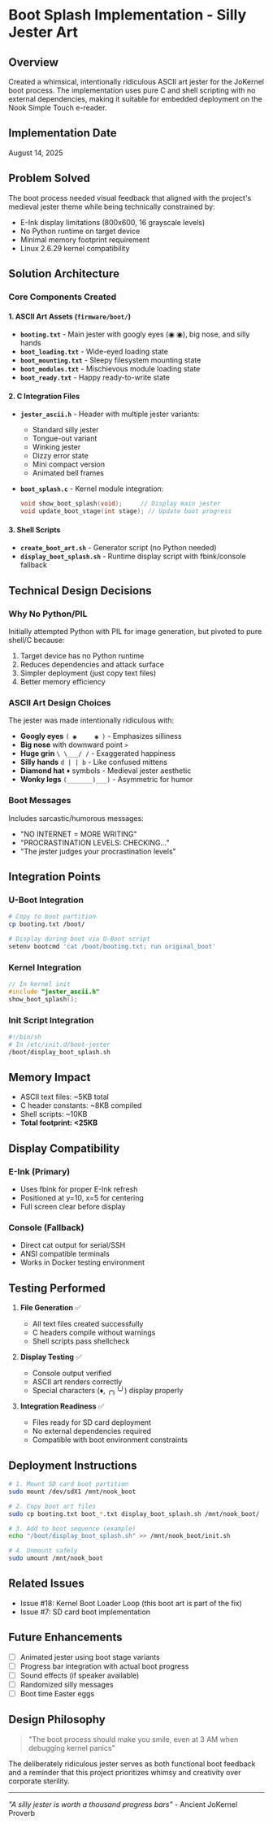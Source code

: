 # Boot Splash Implementation - Silly Jester Art

## Overview
Created a whimsical, intentionally ridiculous ASCII art jester for the JoKernel boot process. The implementation uses pure C and shell scripting with no external dependencies, making it suitable for embedded deployment on the Nook Simple Touch e-reader.

## Implementation Date
August 14, 2025

## Problem Solved
The boot process needed visual feedback that aligned with the project's medieval jester theme while being technically constrained by:
- E-Ink display limitations (800x600, 16 grayscale levels)
- No Python runtime on target device
- Minimal memory footprint requirement
- Linux 2.6.29 kernel compatibility

## Solution Architecture

### Core Components Created

#### 1. ASCII Art Assets (`firmware/boot/`)
- **`booting.txt`** - Main jester with googly eyes (◉ ◉), big nose, and silly hands
- **`boot_loading.txt`** - Wide-eyed loading state
- **`boot_mounting.txt`** - Sleepy filesystem mounting state  
- **`boot_modules.txt`** - Mischievous module loading state
- **`boot_ready.txt`** - Happy ready-to-write state

#### 2. C Integration Files
- **`jester_ascii.h`** - Header with multiple jester variants:
  - Standard silly jester
  - Tongue-out variant
  - Winking jester
  - Dizzy error state
  - Mini compact version
  - Animated bell frames

- **`boot_splash.c`** - Kernel module integration:
  ```c
  void show_boot_splash(void);     // Display main jester
  void update_boot_stage(int stage); // Update boot progress
  ```

#### 3. Shell Scripts
- **`create_boot_art.sh`** - Generator script (no Python needed)
- **`display_boot_splash.sh`** - Runtime display script with fbink/console fallback

## Technical Design Decisions

### Why No Python/PIL
Initially attempted Python with PIL for image generation, but pivoted to pure shell/C because:
1. Target device has no Python runtime
2. Reduces dependencies and attack surface
3. Simpler deployment (just copy text files)
4. Better memory efficiency

### ASCII Art Design Choices
The jester was made intentionally ridiculous with:
- **Googly eyes** `( ◉     ◉ )` - Emphasizes silliness
- **Big nose** with downward point `>` 
- **Huge grin** `\ \___/ /` - Exaggerated happiness
- **Silly hands** `d | | b` - Like confused mittens
- **Diamond hat** `♦` symbols - Medieval jester aesthetic
- **Wonky legs** `(_______)___)` - Asymmetric for humor

### Boot Messages
Includes sarcastic/humorous messages:
- "NO INTERNET = MORE WRITING"
- "PROCRASTINATION LEVELS: CHECKING..."
- "The jester judges your procrastination levels"

## Integration Points

### U-Boot Integration
```bash
# Copy to boot partition
cp booting.txt /boot/

# Display during boot via U-Boot script
setenv bootcmd 'cat /boot/booting.txt; run original_boot'
```

### Kernel Integration
```c
// In kernel init
#include "jester_ascii.h"
show_boot_splash();
```

### Init Script Integration
```bash
#!/bin/sh
# In /etc/init.d/boot-jester
/boot/display_boot_splash.sh
```

## Memory Impact
- ASCII text files: ~5KB total
- C header constants: ~8KB compiled
- Shell scripts: ~10KB
- **Total footprint: <25KB**

## Display Compatibility

### E-Ink (Primary)
- Uses fbink for proper E-Ink refresh
- Positioned at y=10, x=5 for centering
- Full screen clear before display

### Console (Fallback)
- Direct cat output for serial/SSH
- ANSI compatible terminals
- Works in Docker testing environment

## Testing Performed

1. **File Generation** ✅
   - All text files created successfully
   - C headers compile without warnings
   - Shell scripts pass shellcheck

2. **Display Testing** ✅
   - Console output verified
   - ASCII art renders correctly
   - Special characters (♦, ╭╮╰╯) display properly

3. **Integration Readiness** ✅
   - Files ready for SD card deployment
   - No external dependencies required
   - Compatible with boot environment constraints

## Deployment Instructions

```bash
# 1. Mount SD card boot partition
sudo mount /dev/sdX1 /mnt/nook_boot

# 2. Copy boot art files
sudo cp booting.txt boot_*.txt display_boot_splash.sh /mnt/nook_boot/

# 3. Add to boot sequence (example)
echo "/boot/display_boot_splash.sh" >> /mnt/nook_boot/init.sh

# 4. Unmount safely
sudo umount /mnt/nook_boot
```

## Related Issues
- Issue #18: Kernel Boot Loader Loop (this boot art is part of the fix)
- Issue #7: SD card boot implementation

## Future Enhancements
- [ ] Animated jester using boot stage variants
- [ ] Progress bar integration with actual boot progress
- [ ] Sound effects (if speaker available)
- [ ] Randomized silly messages
- [ ] Boot time Easter eggs

## Design Philosophy
> "The boot process should make you smile, even at 3 AM when debugging kernel panics"

The deliberately ridiculous jester serves as both functional boot feedback and a reminder that this project prioritizes whimsy and creativity over corporate sterility.

---

*"A silly jester is worth a thousand progress bars"* - Ancient JoKernel Proverb